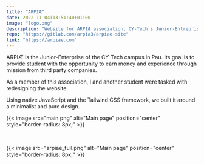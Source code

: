 ```yaml
---
title: "ARPIÆ"
date: 2022-11-04T13:51:40+01:00
image: "logo.png"
description: "Website for ARPIÆ association, CY-Tech's Junior-Entreprise."
repo: "https://gitlab.com/arpia3/arpiae-site"
link: "https://arpiae.com"
---
```


ARPIÆ is the Junior-Enterprise of the CY-Tech campus in Pau. Its goal is to provide student with the opportunity to earn money and experience through mission from third party companies.

As a member of this association, I and another student were tasked with redesigning the website.

Using native JavaScript and the Tailwind CSS framework, we built it around a minimalist and pure design.

{{< image src="main.png" alt="Main page" position="center" style="border-radius: 8px;" >}}

<br>

{{< image src="arpiae_full.png" alt="Main page" position="center" style="border-radius: 8px;" >}}

